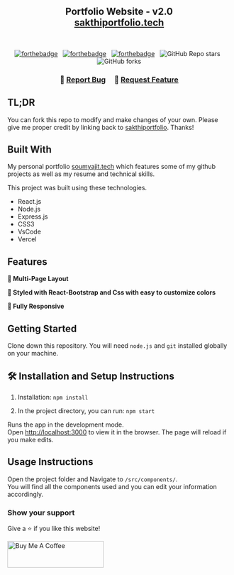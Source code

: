 <h2 align="center">
  Portfolio Website - v2.0<br/>
  <a href="https://sakthiportfolio-.vercel.app/" target="_blank">sakthiportfolio.tech</a>
</h2>
<div align="center">
</div>

<br/>

<center>

[![forthebadge](https://forthebadge.com/images/badges/built-with-love.svg)](https://forthebadge.com) &nbsp;
[![forthebadge](https://forthebadge.com/images/badges/made-with-javascript.svg)](https://forthebadge.com) &nbsp;
[![forthebadge](https://forthebadge.com/images/badges/open-source.svg)](https://forthebadge.com) &nbsp;
![GitHub Repo stars](https://img.shields.io/github/stars/sakthiportfolio/Portfolio?color=red&logo=github&style=for-the-badge) &nbsp;
![GitHub forks](https://img.shields.io/github/forks/sakthiportfolio/Portfolio?color=red&logo=github&style=for-the-badge)

</center>

<h3 align="center">
    🔹
    <a href="https://github.com/sakthivelprasanna/Portfolio/issues">Report Bug</a> &nbsp; &nbsp;
    🔹
    <a href="https://github.com/sakthivelprasanna/Portfolio/issues">Request Feature</a>
</h3>

## TL;DR

You can fork this repo to modify and make changes of your own. Please give me proper credit by linking back to [sakthiportfolio](https://github.com/sakthivelprasanna/Portfolio). Thanks!

## Built With

My personal portfolio <a href="https://sakthiportfolio-cyan.vercel.app/" target="_blank">soumyajit.tech</a> which features some of my github projects as well as my resume and technical skills.<br/>

This project was built using these technologies.

- React.js
- Node.js
- Express.js
- CSS3
- VsCode
- Vercel

## Features

**📖 Multi-Page Layout**

**🎨 Styled with React-Bootstrap and Css with easy to customize colors**

**📱 Fully Responsive**

## Getting Started

Clone down this repository. You will need `node.js` and `git` installed globally on your machine.

## 🛠 Installation and Setup Instructions

1. Installation: `npm install`

2. In the project directory, you can run: `npm start`

Runs the app in the development mode.\
Open [http://localhost:3000](http://localhost:3000) to view it in the browser.
The page will reload if you make edits.

## Usage Instructions

Open the project folder and Navigate to `/src/components/`. <br/>
You will find all the components used and you can edit your information accordingly.

### Show your support

Give a ⭐ if you like this website!

<a href="https://www.buymeacoffee.com/sakthiportfolio" target="_blank"><img src="https://cdn.buymeacoffee.com/buttons/v2/default-violet.png" alt="Buy Me A Coffee" height= "60px" width= "217px" ></a>
